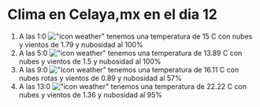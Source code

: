 # Clima en Celaya,mx en el dia 12

1. A las 1:0 !["icon weather"](http://openweathermap.org/img/w/04n.png) tenemos una temperatura de 15 C con nubes y  vientos de 1.79 y nubosidad al 100%
1. A las 5:0 !["icon weather"](http://openweathermap.org/img/w/04n.png) tenemos una temperatura de 13.89 C con nubes y  vientos de 1.5 y nubosidad al 100%
1. A las 9:0 !["icon weather"](http://openweathermap.org/img/w/04d.png) tenemos una temperatura de 16.11 C con nubes rotas y  vientos de 0.89 y nubosidad al 57%
1. A las 13:0 !["icon weather"](http://openweathermap.org/img/w/04d.png) tenemos una temperatura de 22.22 C con nubes y  vientos de 1.36 y nubosidad al 95%
